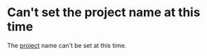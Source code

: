 
# Can't set the project name at this time

The [project](b8bdf64f-5920-1ae9-16d0-b26d09524a30.md) name can't be set at this time.


